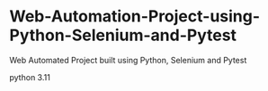 # Web-Automation-Project-using-Python-Selenium-and-Pytest
Web Automated Project built using Python, Selenium and Pytest

python 3.11